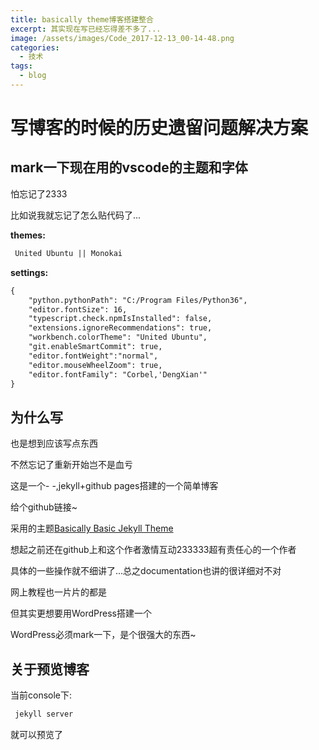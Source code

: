 ```yaml
---
title: basically theme博客搭建整合
excerpt: 其实现在写已经忘得差不多了...
image: /assets/images/Code_2017-12-13_00-14-48.png
categories:
  - 技术
tags:
  - blog
---
```

# 写博客的时候的历史遗留问题解决方案

## mark一下现在用的vscode的主题和字体

怕忘记了2333

比如说我就忘记了怎么贴代码了...

**themes:**

```html
 United Ubuntu || Monokai
```

**settings:**

```html
{
    "python.pythonPath": "C:/Program Files/Python36",
    "editor.fontSize": 16,
    "typescript.check.npmIsInstalled": false,
    "extensions.ignoreRecommendations": true,
    "workbench.colorTheme": "United Ubuntu",
    "git.enableSmartCommit": true,
    "editor.fontWeight":"normal",
    "editor.mouseWheelZoom": true,
    "editor.fontFamily": "Corbel,'DengXian'"
}
```

## 为什么写

也是想到应该写点东西

不然忘记了重新开始岂不是血亏

这是一个- -,jekyll+github pages搭建的一个简单博客

给个github链接~

采用的主题[Basically Basic Jekyll Theme](https://github.com/mmistakes/jekyll-theme-basically-basic)

想起之前还在github上和这个作者激情互动233333超有责任心的一个作者

具体的一些操作就不细讲了...总之documentation也讲的很详细对不对

网上教程也一片片的都是

但其实更想要用WordPress搭建一个

WordPress必须mark一下，是个很强大的东西~

## 关于预览博客

当前console下:

```ruby
 jekyll server
```

就可以预览了
